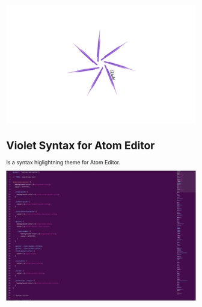 ![Violet Logo](logo.png)

# Violet Syntax for Atom Editor

Is a syntax higlightning theme for Atom Editor.

![Violet Screenshot](VioletThemeScreenshot.png)
